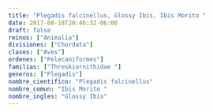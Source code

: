 ```yaml
---
title: "Plegadis falcinellus, Glossy Ibis, Ibis Morito "
date: 2017-08-18T20:46:32-06:00
draft: false
reinos: ["Animalia"]
divisiones: ["Chordata"]
clases: ["Aves"]
ordenes: ["Pelecaniformes"]
familias: ["Threskiornithidae "]
generos: ["Plegadis"]
nombre_cientifico: "Plegadis falcinellus"
nombre_comun: "Ibis Morito "
nombre_ingles: "Glossy Ibis"
---
```

